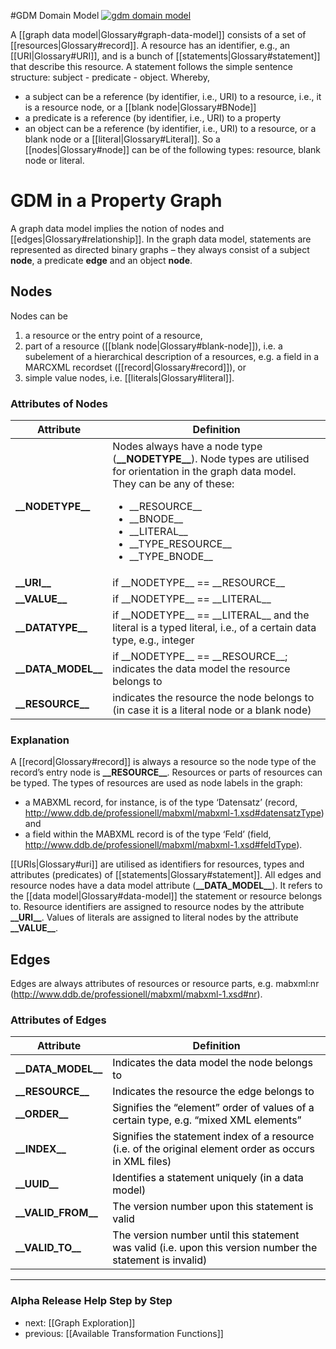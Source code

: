 #GDM Domain Model
[![gdm domain model](http://www.gliffy.com/go/publish/image/6315806/L.png)](http://www.gliffy.com/go/publish/image/6315806/L.png "GDM Domain Model")

A [[graph data model|Glossary#graph-data-model]] consists of a set of [[resources|Glossary#record]]. A resource has an identifier, e.g., an [[URI|Glossary#URI]], and is a bunch of [[statements|Glossary#statement]] that describe this resource. A statement follows the simple sentence structure: subject - predicate - object. Whereby, 
* a subject can be a reference (by identifier, i.e., URI) to a resource, i.e., it is a resource node, or a [[blank node|Glossary#BNode]]
* a predicate is a reference (by identifier, i.e., URI) to a property
* an object can be a reference (by identifier, i.e., URI) to a resource, or a blank node or a [[literal|Glossary#Literal]].
So a [[nodes|Glossary#node]] can be of the following types: resource, blank node or literal.

# GDM in a Property Graph

A graph data model implies the notion of nodes and [[edges|Glossary#relationship]]. In the graph data model, statements are represented as directed binary graphs – they always consist of a subject __node__, a predicate __edge__ and an object __node__.

## Nodes

Nodes can be

1. a resource or the entry point of a resource,
2. part of a resource ([[blank node|Glossary#blank-node]]), i.e. a subelement of a hierarchical description of a resources, e.g. a field in a MARCXML recordset ([[record|Glossary#record]]), or
3. simple value nodes, i.e. [[literals|Glossary#literal]].

### Attributes of Nodes

<table>
<thead>
<tr>
<th> Attribute </th>
<th> Definition </th>
</tr>
</thead>
<tbody>
<tr>
<td><strong>__NODETYPE__</strong></td>
<td>Nodes always have a node type (<strong>__NODETYPE__</strong>). Node types are utilised for orientation in the graph data model. They can be any of these:</p>
<ul>
<li>__RESOURCE__</li>
<li>__BNODE__</li>
<li>__LITERAL__</li>
<li>__TYPE_RESOURCE__</li>
<li>__TYPE_BNODE__</li>
</ul>
</td>
</tr>
<tr>
<td><strong>__URI__</strong></td>
<td>if __NODETYPE__ == __RESOURCE__</td>
</tr>
<tr>
<td><strong>__VALUE__</strong></td>
<td>if __NODETYPE__ == __LITERAL__</td>
</tr>
<tr>
<td><strong>__DATATYPE__</strong></td>
<td>if __NODETYPE__ == __LITERAL__ and the literal is a typed literal, i.e., of a certain data type, e.g., integer</td>
</tr>
<tr>
<td><strong>__DATA_MODEL__</strong></td>
<td>if __NODETYPE__ == __RESOURCE__; indicates the data model the resource belongs to</td>
</tr>
<tr>
<td><strong>__RESOURCE__</strong></td>
<td>indicates the resource the node belongs to (in case it is a literal node or a blank node)</td>
</tr>
</tbody>
</table>


### Explanation

A [[record|Glossary#record]] is always a resource so the node type of the record’s entry node is **\_\_RESOURCE\_\_**. Resources or parts of resources can be typed. The types of resources are used as node labels in the graph:

* a MABXML record, for instance, is of the type ‘Datensatz’ (record, http://www.ddb.de/professionell/mabxml/mabxml-1.xsd#datensatzType) and
* a field within the MABXML record is of the type ‘Feld’ (field, http://www.ddb.de/professionell/mabxml/mabxml-1.xsd#feldType).

[[URIs|Glossary#uri]] are utilised as identifiers for resources, types and attributes (predicates) of [[statements|Glossary#statement]]. All edges and resource nodes have a data model attribute (**\_\_DATA\_MODEL\_\_**). It refers to the [[data model|Glossary#data-model]] the statement or resource belongs to. Resource identifiers are assigned to resource nodes by the attribute **\_\_URI\_\_**. Values of literals are assigned to literal nodes by the attribute **\_\_VALUE\_\_**.


## Edges

Edges are always attributes of resources or resource parts, e.g. mabxml:nr (http://www.ddb.de/professionell/mabxml/mabxml-1.xsd#nr).

### Attributes of Edges

<table>
<thead>
<tr>
<th> Attribute </th>
<th> Definition </th>
</tr>
</thead>
<tbody>
<tr>
<td><strong>__DATA_MODEL__</strong></td>
<td><span style="color: #000000;">Indicates the data model the node belongs to</span></td>
</tr>
<tr>
<td><strong>__RESOURCE__</strong></td>
<td><span style="color: #000000;">Indicates the resource the edge belongs to</span></td>
</tr>
<tr>
<td><strong>__ORDER__</strong></td>
<td><span style="color: #000000;">Signifies the &#8220;element&#8221; order of values of a certain type, e.g. &#8220;mixed XML elements&#8221;<br />
</span></td>
</tr>
<tr>
<td><strong>__INDEX__</strong></td>
<td><span style="color: #000000;">Signifies the statement index of a resource (i.e. of the original element order as occurs in XML files)</span></td>
</tr>
<tr>
<td><strong>__UUID__</strong></td>
<td><span style="color: #000000;">Identifies a statement uniquely (in a data model)</span></td>
</tr>
<tr>
<td><strong>__VALID_FROM__</strong></td>
<td><span style="color: #000000;">The version number upon this statement is valid</span></td>
</tr>
<tr>
<td><strong>__VALID_TO__</strong></td>
<td><span style="color: #000000;">The version number until this statement was valid (i.e. upon this version number the statement is invalid)</span></td>
</tr>
</tbody>
</table>


-----------------------------------
### Alpha Release Help Step by Step

* next: [[Graph Exploration]]
* previous: [[Available Transformation Functions]]

